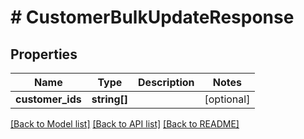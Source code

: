 # # CustomerBulkUpdateResponse


## Properties 


Name | Type | Description | Notes
------------ | ------------- | ------------- | -------------
**customer_ids**| **string[]** |   | [optional]


[[Back to Model list]](../../README.md#models) [[Back to API list]](../../README.md#endpoints) [[Back to README]](../../README.md)

